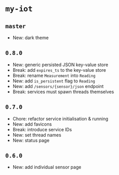 # `my-iot`

## `master`

- New: dark theme

## `0.8.0`

- New: generic persisted JSON key-value store
- Break: add `expires_ts` to the key-value store
- Break: rename `Measurement` into `Reading`
- New: add `is_persistent` flag to `Reading`
- New: add `/sensors/{sensor}/json` endpoint
- Break: services must spawn threads themselves

## `0.7.0`

- Chore: refactor service initialisation & running
- New: add favicons
- Break: introduce service IDs
- New: set thread names
- New: status page

## `0.6.0`

- New: add individual sensor page
